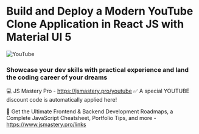 # Build and Deploy a Modern YouTube Clone Application in React JS with Material UI 5

![YouTube](https://i.ibb.co/4R5RkmW/Thumbnail-5.png)

### Showcase your dev skills with practical experience and land the coding career of your dreams
💻 JS Mastery Pro - https://jsmastery.pro/youtube
✅ A special YOUTUBE discount code is automatically applied here!

📙 Get the Ultimate Frontend & Backend Development Roadmaps, a Complete JavaScript Cheatsheet, Portfolio Tips, and more - https://www.jsmastery.pro/links
